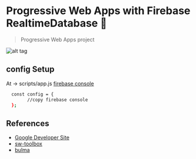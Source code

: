 # Progressive Web Apps with Firebase RealtimeDatabase 🚀

> Progressive Web Apps project

![alt tag](http://i.imgur.com/OYw1Syu.png)
## config Setup
  At -> scripts/app.js [firebase console](https://console.firebase.google.com/)
``` bash
  const config = {
		//copy firebase console
  };

```

## References
- [Google Developer Site](https://developers.google.com/web/progressive-web-apps)
- [sw-toolbox](https://googlechrome.github.io/sw-toolbox/)
- [bulma](http://bulma.io/)
